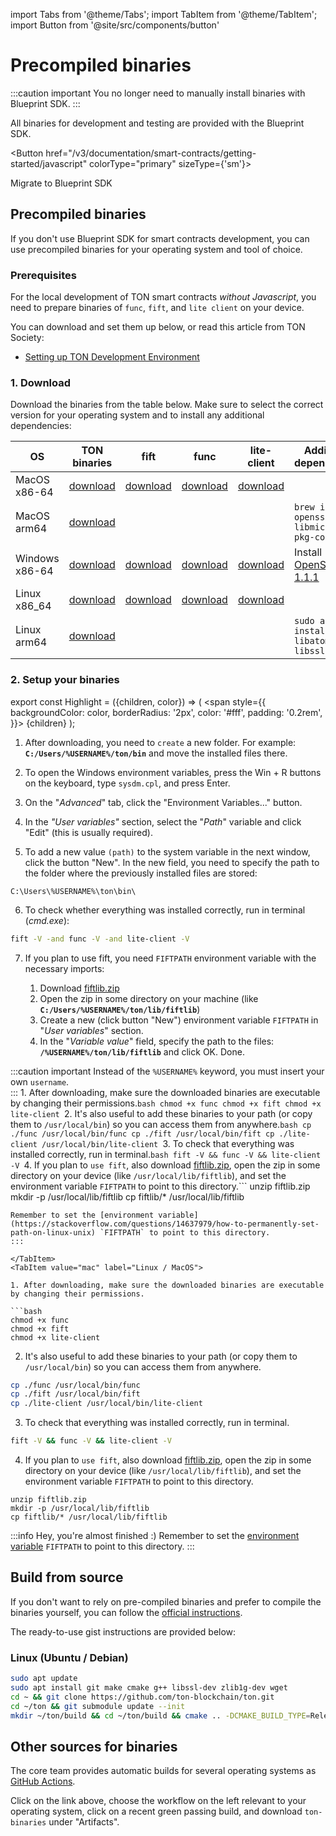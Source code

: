 import Tabs from '@theme/Tabs';
import TabItem from '@theme/TabItem';
import Button from '@site/src/components/button'

# Precompiled binaries

:::caution important
You no longer need to manually install binaries with Blueprint SDK.
:::

All binaries for development and testing are provided with the Blueprint SDK.

<Button href="/v3/documentation/smart-contracts/getting-started/javascript"
colorType="primary" sizeType={'sm'}>

Migrate to Blueprint SDK

</Button>

## Precompiled binaries

If you don't use Blueprint SDK for smart contracts development, you can use precompiled binaries for your operating system and tool of choice.

### Prerequisites

For the local development of TON smart contracts _without Javascript_, you need to prepare binaries of `func`, `fift`, and `lite client` on your device.

You can download and set them up below, or read this article from TON Society:

- [Setting up TON Development Environment](https://blog.ton.org/setting-up-a-ton-development-environment)

### 1. Download

Download the binaries from the table below.  Make sure to select the correct version for your operating system and to install any additional dependencies:

| OS                                 | TON binaries                                                                                    | fift                                                                                         | func                                                                                         | lite-client                                                                                         | Additional dependencies                                                                                      |
| ---------------------------------- | ----------------------------------------------------------------------------------------------- | -------------------------------------------------------------------------------------------- | -------------------------------------------------------------------------------------------- | --------------------------------------------------------------------------------------------------- | ------------------------------------------------------------------------------------------------------------ |
| MacOS x86-64                       | [download](https://github.com/ton-blockchain/ton/releases/latest/download/ton-mac-x86-64.zip)   | [download](https://github.com/ton-blockchain/ton/releases/latest/download/fift-mac-x86-64)   | [download](https://github.com/ton-blockchain/ton/releases/latest/download/func-mac-x86-64)   | [download](https://github.com/ton-blockchain/ton/releases/latest/download/lite-client-mac-x86-64)   |                                                                                                              |
| MacOS arm64                        | [download](https://github.com/ton-blockchain/ton/releases/latest/download/ton-mac-arm64.zip)    |                                                                                              |                                                                                              |                                                                                                     | `brew install openssl ninja libmicrohttpd pkg-config`                                                        |
| Windows x86-64                     | [download](https://github.com/ton-blockchain/ton/releases/latest/download/ton-win-x86-64.zip)   | [download](https://github.com/ton-blockchain/ton/releases/latest/download/fift.exe)          | [download](https://github.com/ton-blockchain/ton/releases/latest/download/func.exe)          | [download](https://github.com/ton-blockchain/ton/releases/latest/download/lite-client.exe)          | Install [OpenSSL 1.1.1](/ton-binaries/windows/Win64OpenSSL_Light-1_1_1q.msi) |
| Linux  x86_64 | [download](https://github.com/ton-blockchain/ton/releases/latest/download/ton-linux-x86_64.zip) | [download](https://github.com/ton-blockchain/ton/releases/latest/download/fift-linux-x86_64) | [download](https://github.com/ton-blockchain/ton/releases/latest/download/func-linux-x86_64) | [download](https://github.com/ton-blockchain/ton/releases/latest/download/lite-client-linux-x86_64) |                                                                                                              |
| Linux  arm64                       | [download](https://github.com/ton-blockchain/ton/releases/latest/download/ton-linux-arm64.zip)  |                                                                                              |                                                                                              |                                                                                                     | `sudo apt install libatomic1 libssl-dev`                                                                     |

### 2. Setup your binaries

export const Highlight = ({children, color}) => (
<span
style={{
backgroundColor: color,
borderRadius: '2px',
color: '#fff',
padding: '0.2rem',
}}>
{children} </span>
);

<Tabs groupId="operating-systems">
  <TabItem value="win" label="Windows">

1. After downloading, you need to `create` a new folder. For example: **`C:/Users/%USERNAME%/ton/bin`** and move the installed files there.

2. To open the Windows environment variables, press the <Highlight color="#1877F2">Win + R</Highlight> buttons on the keyboard, type `sysdm.cpl`, and press Enter.

3. On the "_Advanced_" tab, click the <Highlight color="#1877F2">"Environment Variables..."</Highlight> button.

4. In the _"User variables"_ section, select the "_Path_" variable and click <Highlight color="#1877F2">"Edit"</Highlight> (this is usually required).

5. To add a new value `(path)` to the system variable in the next window, click the  button <Highlight color="#1877F2">"New"</Highlight>.
   In the new field, you need to specify the path to the folder where the previously installed files are stored:

```
C:\Users\%USERNAME%\ton\bin\
```

6. To check whether everything was installed correctly, run in terminal (_cmd.exe_):

```bash
fift -V -and func -V -and lite-client -V
```

7. If you plan to use fift, you need `FIFTPATH` environment variable with the necessary imports:

   1. Download [fiftlib.zip](/ton-binaries/windows/fiftlib.zip)
   2. Open the zip in some directory on your machine (like **`C:/Users/%USERNAME%/ton/lib/fiftlib`**)
   3. Create a new (click button <Highlight color="#1877F2">"New"</Highlight>) environment variable `FIFTPATH` in "_User variables_" section.
   4. In the "_Variable value_" field, specify the path to the files: **`/%USERNAME%/ton/lib/fiftlib`** and click <Highlight color="#1877F2">OK</Highlight>. Done.

:::caution important
Instead of the `%USERNAME%` keyword, you must insert your own `username`.\
:::</TabItem>
<TabItem value="mac" label="Linux / MacOS">1. After downloading, make sure the downloaded binaries are executable by changing their permissions.```bash
chmod +x func
chmod +x fift
chmod +x lite-client
```2. It's also useful to add these binaries to your path (or copy them to `/usr/local/bin`) so you can access them from anywhere.```bash
cp ./func /usr/local/bin/func
cp ./fift /usr/local/bin/fift
cp ./lite-client /usr/local/bin/lite-client
```3. To check that everything was installed correctly, run in terminal.```bash
fift -V && func -V && lite-client -V
```4. If you plan to `use fift`, also download [fiftlib.zip](/ton-binaries/windows/fiftlib.zip), open the zip in some directory on your device (like `/usr/local/lib/fiftlib`), and set the environment variable `FIFTPATH` to point to this directory.```
unzip fiftlib.zip
mkdir -p /usr/local/lib/fiftlib
cp fiftlib/* /usr/local/lib/fiftlib
```:::info Hey, you're almost finished :)
Remember to set the [environment variable](https://stackoverflow.com/questions/14637979/how-to-permanently-set-path-on-linux-unix) `FIFTPATH` to point to this directory.
:::

</TabItem>
<TabItem value="mac" label="Linux / MacOS">

1. After downloading, make sure the downloaded binaries are executable by changing their permissions.

```bash
chmod +x func
chmod +x fift
chmod +x lite-client
```

2. It's also useful to add these binaries to your path (or copy them to `/usr/local/bin`) so you can access them from anywhere.

```bash
cp ./func /usr/local/bin/func
cp ./fift /usr/local/bin/fift
cp ./lite-client /usr/local/bin/lite-client
```

3. To check that everything was installed correctly, run in terminal.

```bash
fift -V && func -V && lite-client -V
```

4. If you plan to `use fift`, also download [fiftlib.zip](/ton-binaries/windows/fiftlib.zip), open the zip in some directory on your device (like `/usr/local/lib/fiftlib`), and set the environment variable `FIFTPATH` to point to this directory.

```
unzip fiftlib.zip
mkdir -p /usr/local/lib/fiftlib
cp fiftlib/* /usr/local/lib/fiftlib
```

:::info Hey, you're almost finished :)
Remember to set the [environment variable](https://stackoverflow.com/questions/14637979/how-to-permanently-set-path-on-linux-unix) `FIFTPATH` to point to this directory.
:::

  </TabItem>
</Tabs>

## Build from source

If you don't want to rely on pre-compiled binaries and prefer to compile the binaries yourself, you can follow the [official instructions](/v3/guidelines/smart-contracts/howto/compile/compilation-instructions).

The ready-to-use gist instructions are provided below:

### Linux (Ubuntu / Debian)

```bash
sudo apt update
sudo apt install git make cmake g++ libssl-dev zlib1g-dev wget
cd ~ && git clone https://github.com/ton-blockchain/ton.git
cd ~/ton && git submodule update --init
mkdir ~/ton/build && cd ~/ton/build && cmake .. -DCMAKE_BUILD_TYPE=Release && make -j 4
```

## Other sources for binaries

The core team provides automatic builds for several operating systems as [GitHub Actions](https://github.com/ton-blockchain/ton/releases/latest).

Click on the link above, choose the workflow on the left relevant to your operating system, click on a recent green passing build, and download `ton-binaries` under "Artifacts".
